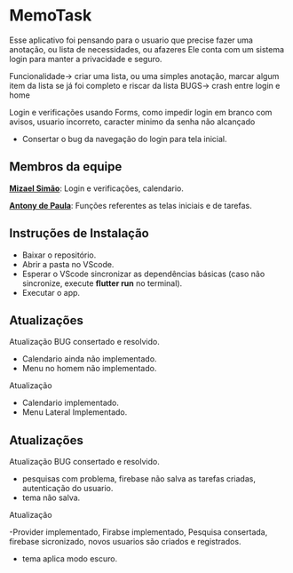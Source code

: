 # **MemoTask**

Esse aplicativo foi pensando para o usuario que precise fazer uma anotação, ou lista de necessidades, ou afazeres
Ele conta com um sistema login para manter a privacidade e seguro.

Funcionalidade-> criar uma lista, ou uma simples anotação, marcar algum item da lista se já foi completo e riscar da lista
BUGS-> crash entre login e home 

Login e verificações usando Forms, como impedir login em branco com avisos, usuario incorreto, caracter minimo da senha não alcançado

-  Consertar o bug da navegação do login para tela inicial.
  
## Membros da equipe

**[Mizael Simão](https://github.com/CaptLuckyTiger)**: Login e verificações, calendario.

**[Antony de Paula](https://github.com/AntonydePS)**: Funções referentes as telas iniciais e de tarefas.

## Instruções de Instalação

-  Baixar o repositório.
-  Abrir a pasta no VScode.
-  Esperar o VScode sincronizar as dependências básicas (caso não sincronize, execute **flutter run** no terminal).
-  Executar o app.


## Atualizações

Atualização BUG consertado e resolvido.

-  Calendario ainda não implementado.
-  Menu no homem não implementado.

Atualização 

- Calendario implementado.
- Menu Lateral Implementado.

## Atualizações

Atualização BUG consertado e resolvido.

-  pesquisas com problema, firebase não salva as tarefas criadas, autenticação do usuario.
-  tema não salva.

Atualização 

 -Provider implementado, Firabse implementado, Pesquisa consertada, firebase sicronizado, novos usuarios são criados e registrados.
- tema aplica modo escuro.
